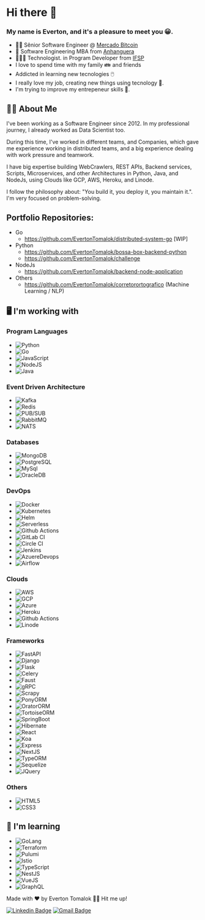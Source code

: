 # Hi there 👋
### My name is Everton, and it's a pleasure to meet you :grinning:.

- 👨‍💻 Sênior Software Engineer @ <a href="https://mercadobitcoin.com.br/">Mercado Bitcoin</a>
- 📜 Software Engineering MBA from <a href="https://www.anhanguera.com.br/">Anhanguera</a>
- 👨🏻‍🎓 Technologist. in Program Developer from <a href="https://www.ifsp.edu.br/">IFSP</a>
- I love to spend time with my family :family: and friends 
- Addicted in learning new tecnologies :computer_mouse:
- I really love my job, creating new things using tecnology :minidisc:.
- I'm trying to improve my entrepeneur skills :office:.

## 👱‍♂️ About Me

I've been working as a Software Engineer since 2012. In my professional journey, I already worked as Data Scientist too.

During this time, I've worked in different teams, and Companies, which gave me experience working in distributed teams, and a big experience dealing with work pressure and teamwork.

I have big expertise building WebCrawlers, REST APIs, Backend services, Scripts, Microservices, and other Architectures in Python, Java, and NodeJs, using Clouds like GCP, AWS, Heroku, and Linode.

I follow the philosophy about: "You build it, you deploy it, you maintain it.". I'm very focused on problem-solving.

## Portfolio Repositories:
- Go
  - https://github.com/EvertonTomalok/distributed-system-go [WIP]
- Python
  - https://github.com/EvertonTomalok/bossa-box-backend-python
  - https://github.com/EvertonTomalok/challenge
- NodeJs
  - https://github.com/EvertonTomalok/backend-node-application
- Others
  - https://github.com/EvertonTomalok/corretorortografico (Machine Learning / NLP)

## :desktop_computer: I'm working with

### Program Languages
 - ![Python](https://img.shields.io/static/v1?label=&message=Python&color=yellow)
 - ![Go](https://img.shields.io/static/v1?label=&message=Go&color=blue)
 - ![JavaScript](https://img.shields.io/static/v1?label=&message=JavaScript&color=orange)
 - ![NodeJS](https://img.shields.io/static/v1?label=&message=NodeJS&color=brightgreen)
 - ![Java](https://img.shields.io/static/v1?label=&message=Java&color=red)
 
### Event Driven Architecture
 - ![Kafka](https://img.shields.io/static/v1?label=&message=Kafka&color=Orange)
 - ![Redis](https://img.shields.io/static/v1?label=&message=Redis&color=khaki)
 - ![PUB/SUB](https://img.shields.io/static/v1?label=&message=PubSub&color=red)
 - ![RabbitMQ](https://img.shields.io/static/v1?label=&message=RabbitMQ&color=green)
 - ![NATS](https://img.shields.io/static/v1?label=&message=NATS&color=blue)

### Databases
 - ![MongoDB](https://img.shields.io/static/v1?label=&message=MongoDB&color=green)
 - ![PostgreSQL](https://img.shields.io/static/v1?label=&message=PostgreSQL&color=blue)
 - ![MySql](https://img.shields.io/static/v1?label=&message=MySQL&color=orange)
 - ![OracleDB](https://img.shields.io/static/v1?label=&message=OracleDB&color=red)

### DevOps
 - ![Docker](https://img.shields.io/badge/-Docker-blue)
 - ![Kubernetes](https://img.shields.io/badge/-Kubernetes-green)
 - ![Helm](https://img.shields.io/badge/-Helm-green)
 - ![Serverless](https://img.shields.io/badge/-Serverless-yellow)
 - ![Github Actions](https://img.shields.io/badge/-Github_Actions-orange)
 - ![GitLab CI](https://img.shields.io/badge/-GitLab_CI-gray)
 - ![Circle CI](https://img.shields.io/badge/-CircleCI-green)
 - ![Jenkins](https://img.shields.io/badge/-Jenkins-red)
 - ![AzuereDevops](https://img.shields.io/badge/-AzureDevops-maroon)
 - ![Airflow](https://img.shields.io/badge/-Airflow-khaki)
 
### Clouds

 - ![AWS](https://img.shields.io/static/v1?label=&message=AWS&color=orange)
 - ![GCP](https://img.shields.io/static/v1?label=&message=GCP&color=red)
 - ![Azure](https://img.shields.io/static/v1?label=&message=Azure&color=blue)
 - ![Heroku](https://img.shields.io/static/v1?label=&message=Heroku&color=royalblue)
 - ![Github Actions](https://img.shields.io/badge/-Digital_Ocean-dodgerblue)
 - ![Linode](https://img.shields.io/static/v1?label=&message=Linode&color=green)

### Frameworks
 - ![FastAPI](https://img.shields.io/badge/-FastAPI-blue)
 - ![Django](https://img.shields.io/badge/-Django-green)
 - ![Flask](https://img.shields.io/badge/-Flask-yellow)
 - ![Celery](https://img.shields.io/badge/-Celery-green)
 - ![Faust](https://img.shields.io/badge/-Flask-red)
 - ![gRPC](https://img.shields.io/badge/-gRPC-green)
 - ![Scrapy](https://img.shields.io/badge/-Scrapy-khaki)
 - ![PonyORM](https://img.shields.io/badge/-PonyORM-darkred)
 - ![OratorORM](https://img.shields.io/badge/-OratorORM-gold)
 - ![TortoiseORM](https://img.shields.io/badge/-TortoiseORM-yellowgreen)
 - ![SpringBoot](https://img.shields.io/badge/-SpringBoot-blue)
 - ![Hibernate](https://img.shields.io/badge/-Hibernate-blue)
 - ![React](https://img.shields.io/badge/-React-ff69b4)
 - ![Koa](https://img.shields.io/badge/-Koa-blueviolet)
 - ![Express](https://img.shields.io/badge/-Express-yellow)
 - ![NextJS](https://img.shields.io/badge/-NextJS-blue)
 - ![TypeORM](https://img.shields.io/badge/-TypeORM%20-red)
 - ![Sequelize](https://img.shields.io/badge/-Sequelize%20-gray)
 - ![JQuery](https://img.shields.io/badge/-JQuery-blue)

### Others

 - ![HTML5](https://img.shields.io/static/v1?label=&message=HTML5&color=red) 
 - ![CSS3](https://img.shields.io/static/v1?label=&message=CSS3&color=blue)

## :open_book: I'm learning
 - ![GoLang](https://img.shields.io/badge/-GoLang-blue)
 - ![Terraform](https://img.shields.io/badge/-Terraform-green)
 - ![Pulumi](https://img.shields.io/badge/-Pulumi-coral)
 - ![Istio](https://img.shields.io/badge/-Istio-green)
 - ![TypeScript](https://img.shields.io/badge/-TypeScript-red)
 - ![NestJS](https://img.shields.io/badge/-NestJS-green)
 - ![VueJS](https://img.shields.io/badge/-VueJS-darkred)
 - ![GraphQL](https://img.shields.io/badge/-GraphQL-yellowgreen)

Made with ❤️ by Everton Tomalok 👋🏽 Hit me up!

 [![Linkedin Badge](https://img.shields.io/badge/-Everton_Tomalok-blue?style=flat-square&logo=Linkedin&logoColor=white&link=https://www.linkedin.com/in/evertontomalok/)](https://www.linkedin.com/in/evertontomalok/) 
[![Gmail Badge](https://img.shields.io/badge/-evertontomalok123@gmail.com-c14438?style=flat-square&logo=Gmail&logoColor=white&link=mailto:everton.tomalok123@gmail.com)](mailto:evertontomalok123@gmail.com)
